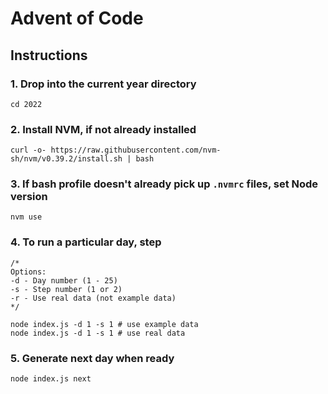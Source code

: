 # Advent of Code

## Instructions

### 1. Drop into the current year directory

```
cd 2022
```

### 2. Install NVM, if not already installed

```
curl -o- https://raw.githubusercontent.com/nvm-sh/nvm/v0.39.2/install.sh | bash
```

### 3. If bash profile doesn't already pick up `.nvmrc` files, set Node version

```
nvm use
```

### 4. To run a particular day, step

```
/*
Options: 
-d - Day number (1 - 25)
-s - Step number (1 or 2)
-r - Use real data (not example data)
*/

node index.js -d 1 -s 1 # use example data
node index.js -d 1 -s 1 # use real data
```

### 5. Generate next day when ready

```
node index.js next
```
